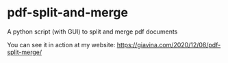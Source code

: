 # pdf-split-and-merge
A python script (with GUI) to split and merge pdf documents

You can see it in action at my website: https://giavina.com/2020/12/08/pdf-split-merge/

